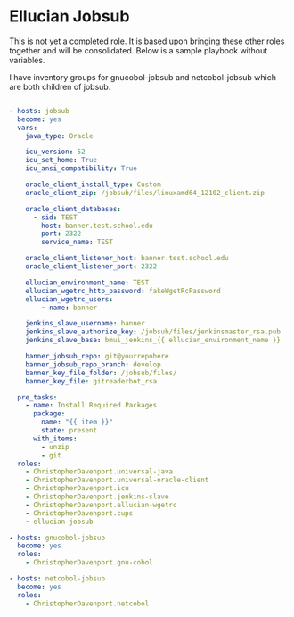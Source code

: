 # Ellucian Jobsub

This is not yet a completed role. It is based upon bringing these other roles
together and will be consolidated. Below is a sample playbook without variables.

I have inventory groups for gnucobol-jobsub and netcobol-jobsub which are both children
of jobsub.


```yml

- hosts: jobsub
  become: yes
  vars:
    java_type: Oracle

    icu_version: 52
    icu_set_home: True
    icu_ansi_compatibility: True

    oracle_client_install_type: Custom
    oracle_client_zip: /jobsub/files/linuxamd64_12102_client.zip

    oracle_client_databases:
      - sid: TEST
        host: banner.test.school.edu
        port: 2322
        service_name: TEST

    oracle_client_listener_host: banner.test.school.edu
    oracle_client_listener_port: 2322

    ellucian_environment_name: TEST
    ellucian_wgetrc_http_password: fakeWgetRcPassword
    ellucian_wgetrc_users:
        - name: banner

    jenkins_slave_username: banner
    jenkins_slave_authorize_key: /jobsub/files/jenkinsmaster_rsa.pub
    jenkins_slave_base: bmui_jenkins_{{ ellucian_environment_name }}

    banner_jobsub_repo: git@yourrepohere
    banner_jobsub_repo_branch: develop
    banner_key_file_folder: /jobsub/files/
    banner_key_file: gitreaderbot_rsa

  pre_tasks:
    - name: Install Required Packages
      package:
        name: "{{ item }}"
        state: present
      with_items:
        - unzip
        - git
  roles:
    - ChristopherDavenport.universal-java
    - ChristopherDavenport.universal-oracle-client
    - ChristopherDavenport.icu
    - ChristopherDavenport.jenkins-slave
    - ChristopherDavenport.ellucian-wgetrc
    - ChristopherDavenport.cups
    - ellucian-jobsub

- hosts: gnucobol-jobsub
  become: yes
  roles:
    - ChristopherDavenport.gnu-cobol

- hosts: netcobol-jobsub
  become: yes
  roles:
    - ChristopherDavenport.netcobol
```
